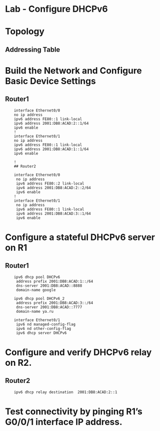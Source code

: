 
# Lab - Configure DHCPv6

# Topology

## Addressing Table


# Build the Network and Configure Basic Device Settings

## Router1

		interface Ethernet0/0
		no ip address
		ipv6 address FE80::1 link-local
		ipv6 address 2001:DB8:ACAD:2::1/64
		ipv6 enable
		!
		interface Ethernet0/1
		no ip address
		ipv6 address FE80::1 link-local
		ipv6 address 2001:DB8:ACAD:1::1/64
		ipv6 enable

		!
		## Router2

		interface Ethernet0/0
		 no ip address
		 ipv6 address FE80::2 link-local
		 ipv6 address 2001:DB8:ACAD:2::2/64
		 ipv6 enable
		!
		interface Ethernet0/1
		 no ip address
		 ipv6 address FE80::1 link-local
		 ipv6 address 2001:DB8:ACAD:3::1/64
		 ipv6 enable

# Configure a stateful DHCPv6 server on R1

## Router1

		ipv6 dhcp pool DHCPv6
		 address prefix 2001:DB8:ACAD:1::/64
		 dns-server 2001:DB8:ACAD::8888
		 domain-name google
		 
		ipv6 dhcp pool DHCPv6_2
		 address prefix 2001:DB8:ACAD:3::/64
		 dns-server 2001:DB8:ACAD::7777
		 domain-name ya.ru
		 
		interface Ethernet0/1
		 ipv6 nd managed-config-flag
		 ipv6 nd other-config-flag
		 ipv6 dhcp server DHCPv6

# Configure and verify DHCPv6 relay on R2.

## Router2

		ipv6 dhcp relay destination  2001:DB8:ACAD:2::1
 
# Test connectivity by pinging R1’s G0/0/1 interface IP address.
